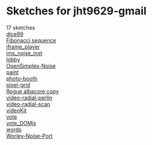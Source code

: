 # Sketches for jht9629-gmail
17 sketches  
[dice99](https://editor.p5js.org/jht9629-gmail/sketches/r0N2R5y-q)<!-- 2024-05-01T03:47:43.754Z -->  
[Fibonacci sequence](https://editor.p5js.org/jht9629-gmail/sketches/NiIAMgIEw)<!-- 2024-05-22T22:29:37.303Z -->  
[iframe\_player](https://editor.p5js.org/jht9629-gmail/sketches/ZAcCtjLr0)<!-- 2024-05-01T03:47:43.570Z -->  
[ims\_noise\_inst](https://editor.p5js.org/jht9629-gmail/sketches/FGfHvm6DBp)<!-- 2025-03-15T21:37:16.088Z -->  
[lobby](https://editor.p5js.org/jht9629-gmail/sketches/LGOjqYDkLD)<!-- 2024-05-01T03:47:43.395Z -->  
[OpenSimplex-Noise](https://editor.p5js.org/jht9629-gmail/sketches/ScCMFzWqR)<!-- 2025-03-15T21:37:15.764Z -->  
[paint](https://editor.p5js.org/jht9629-gmail/sketches/iXntJoZO1C)<!-- 2024-05-01T03:47:43.026Z -->  
[photo-booth](https://editor.p5js.org/jht9629-gmail/sketches/tmkCQJy7iV)<!-- 2024-05-01T03:47:42.720Z -->  
[pixel-grid](https://editor.p5js.org/jht9629-gmail/sketches/xXukebjmI)<!-- 2024-05-01T03:47:42.546Z -->  
[Rogue albacore copy](https://editor.p5js.org/jht9629-gmail/sketches/TV2Cu5Rua)<!-- 2024-05-23T20:21:36.496Z -->  
[video-radial-perlin](https://editor.p5js.org/jht9629-gmail/sketches/9m7nX-2Bxy)<!-- 2024-05-01T03:47:42.366Z -->  
[video-radial-scan](https://editor.p5js.org/jht9629-gmail/sketches/2hB-Joyqdk)<!-- 2024-05-01T03:47:42.186Z -->  
[videoKit](https://editor.p5js.org/jht9629-gmail/sketches/d5kyMUVSNA)<!-- 2024-05-01T03:47:41.990Z -->  
[vote](https://editor.p5js.org/jht9629-gmail/sketches/IOjRuqP4xL)<!-- 2024-05-01T03:47:41.789Z -->  
[vote\_DOMjs](https://editor.p5js.org/jht9629-gmail/sketches/R49RqlWYn)<!-- 2024-05-01T03:47:41.600Z -->  
[words](https://editor.p5js.org/jht9629-gmail/sketches/8DOD1d1dQ)<!-- 2024-05-01T03:47:41.417Z -->  
[Worley-Noise-Port](https://editor.p5js.org/jht9629-gmail/sketches/fQAn0VQyB)<!-- 2025-03-15T21:37:15.927Z -->  